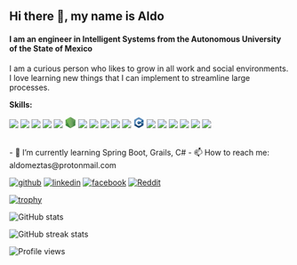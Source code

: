 ## Hi there 👋, my name is Aldo
#### I am an engineer in Intelligent Systems from the Autonomous University of the State of Mexico
I am a curious person who likes to grow in all work and social environments. I love learning new things that I can implement to streamline large processes.

**Skills:**  

<code><img height="20" src="https://cdn.worldvectorlogo.com/logos/html-1.svg"></code>
<code><img height="20" src="https://cdn.worldvectorlogo.com/logos/css-3.svg"></code>
<code><img height="20" src="https://cdn.worldvectorlogo.com/logos/sass-1.svg"></code>
<code><img height="20" src="https://cdn.worldvectorlogo.com/logos/tailwind-css-2.svg"></code>
<code><img height="20" src="https://cdn.worldvectorlogo.com/logos/logo-javascript.svg"></code>
<code><img height="20" src="https://raw.githubusercontent.com/github/explore/80688e429a7d4ef2fca1e82350fe8e3517d3494d/topics/nodejs/nodejs.png"></code>
<code><img height="20" src="https://cdn.worldvectorlogo.com/logos/vue-9.svg"></code>
<code><img height="20" src="https://cdn.worldvectorlogo.com/logos/python-5.svg"></code>
<code><img height="20" src="https://cdn.worldvectorlogo.com/logos/django.svg"></code>
<code><img height="20" src="https://cdn.worldvectorlogo.com/logos/java.svg"></code>
<code><img height="20" src="https://cdn.worldvectorlogo.com/logos/php-1.svg"></code>
<code><img height="20" src="https://raw.githubusercontent.com/github/explore/80688e429a7d4ef2fca1e82350fe8e3517d3494d/topics/cpp/cpp.png"></code>
<code><img height="20" src="https://cdn.worldvectorlogo.com/logos/dart.svg"></code>
<code><img height="20" src="https://cdn.worldvectorlogo.com/logos/flutter.svg"></code>
<code><img height="20" src="https://cdn.worldvectorlogo.com/logos/postgresql.svg"></code>
<code><img height="20" src="https://cdn.worldvectorlogo.com/logos/mariadb.svg"></code>
<code><img height="20" src="https://cdn.worldvectorlogo.com/logos/github-icon-1.svg"></code>
<code><img height="20" src="https://cdn.worldvectorlogo.com/logos/git.svg"></code>

<br>
- 🌱 I’m currently learning Spring Boot, Grails, C# 
- 📫 How to reach me: aldomeztas@protonmail.com 

[<img src='https://cdn.jsdelivr.net/npm/simple-icons@3.0.1/icons/github.svg' alt='github' height='40'>](https://github.com/Aldo-Meztas)  [<img src='https://cdn.jsdelivr.net/npm/simple-icons@3.0.1/icons/linkedin.svg' alt='linkedin' height='40'>](https://www.linkedin.com/in/aldo-meztas/)  [<img src='https://cdn.jsdelivr.net/npm/simple-icons@3.0.1/icons/facebook.svg' alt='facebook' height='40'>](https://www.facebook.com/aldo.jordison.7)  [<img src='https://cdn.jsdelivr.net/npm/simple-icons@3.0.1/icons/reddit.svg' alt='Reddit' height='40'>](https://www.reddit.com/user/ALDO_MEZTAS)  

[![trophy](https://github-profile-trophy.vercel.app/?username=Aldo-Meztas)](https://github.com/ryo-ma/github-profile-trophy)

![GitHub stats](https://github-readme-stats.vercel.app/api?username=Aldo-Meztas&show_icons=true)  

![GitHub streak stats](https://github-readme-streak-stats.herokuapp.com/?user=Aldo-Meztas)  

![Profile views](https://gpvc.arturio.dev/Aldo-Meztas)

